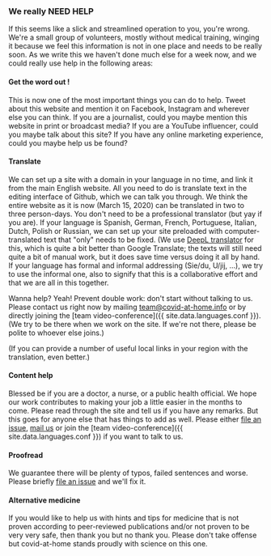 ### We really NEED HELP

If this seems like a slick and streamlined operation to you, you're wrong. We're a small group of volunteers, mostly without medical training, winging it because we feel this information is not in one place and needs to be really soon. As we write this we haven't done much else for a week now, and we could really use help in the following areas:

#### Get the word out !

This is now one of the most important things you can do to help. Tweet about this website and mention it on Facebook, Instagram and wherever else you can think. If you are a journalist, could you maybe mention this website in print or broadcast media? If you are a YouTube influencer, could you maybe talk about this site? If you have any online marketing experience, could you maybe help us be found?

#### Translate

We can set up a site with a domain in your language in no time, and link it from the main English website. All you need to do is translate text in the editing interface of Github, which we can talk you through. We think the entire website as it is now (March 15, 2020) can be translated in two to three person-days. You don't need to be a professional translator (but yay if you are). If your language is Spanish, German, French, Portuguese, Italian, Dutch, Polish or Russian, we can set up your site preloaded with computer-translated text that "only" needs to be fixed. (We use [DeepL translator](https://www.deepl.com/translator) for this, which is quite a bit better than Google Translate; the texts will still need quite a bit of manual work, but it does save time versus doing it all by hand. If your language has formal and informal addressing (Sie/du, U/jij, ...), we try to use the informal one, also to signify that this is a collaborative effort and that we are all in this together. 

Wanna help? Yeah! Prevent double work: don't start without talking to us. Please contact us right now by mailing [team@covid-at-home.info](mailto:team@covid-at-home.info) or by directly joining the [team video-conference]({{ site.data.languages.conf }}). (We try to be there when we work on the site. If we're not there, please be polite to whoever else joins.)

(If you can provide a number of useful local links in your region with the translation, even better.)

#### Content help

Blessed be if you are a doctor, a nurse, or a public health official. We hope our work contributes to making your job a little easier in the months to come. Please read through the site and tell us if you have any remarks. But this goes for anyone else that has things to add as well. Please either [file an issue](https://github.com/covid-at-home/covid-at-home.github.io/issues/new), [mail us](mailto:team@covid-at-home.info) or join the [team video-conference]({{ site.data.languages.conf }}) if you want to talk to us.

#### Proofread

We guarantee there will be plenty of typos, failed sentences and worse. Please briefly [file an issue](https://github.com/covid-at-home/covid-at-home.github.io/issues/new) and we'll fix it.

#### Alternative medicine

If you would like to help us with hints and tips for medicine that is not proven according to peer-reviewed publications and/or not proven to be very very safe, then thank you but no thank you. Please don't take offense but covid-at-home stands proudly with science on this one. 
